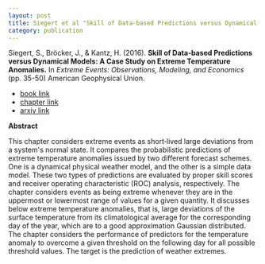 ```yaml
---
layout: post
title: Siegert et al "Skill of Data‐based Predictions versus Dynamical Models"
category: publication
---
```


Siegert, S., Bröcker, J., & Kantz, H. (2016). **Skill of Data‐based Predictions
versus Dynamical Models: A Case Study on Extreme Temperature Anomalies.** In
_Extreme Events: Observations, Modeling, and Economics_ (pp. 35-50) American
Geophysical Union.


- [book link](https://agupubs.onlinelibrary.wiley.com/doi/book/10.1002/9781119157052)
- [chapter link](https://agupubs.onlinelibrary.wiley.com/doi/10.1002/9781119157052.ch4)
- [arxiv link](https://arxiv.org/abs/1312.4323)


**Abstract**

This chapter considers extreme events as short‐lived large deviations from a
system's normal state. It compares the probabilistic predictions of extreme
temperature anomalies issued by two different forecast schemes. One is a
dynamical physical weather model, and the other is a simple data model. These
two types of predictions are evaluated by proper skill scores and receiver
operating characteristic (ROC) analysis, respectively. The chapter considers
events as being extreme whenever they are in the uppermost or lowermost range
of values for a given quantity. It discusses below extreme temperature
anomalies, that is, large deviations of the surface temperature from its
climatological average for the corresponding day of the year, which are to a
good approximation Gaussian distributed. The chapter considers the performance
of predictors for the temperature anomaly to overcome a given threshold on the
following day for all possible threshold values. The target is the prediction
of weather extremes.
